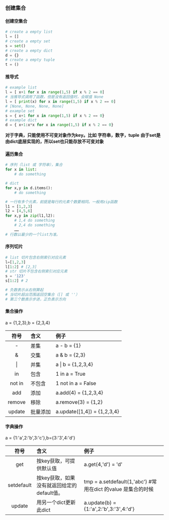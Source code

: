 ### 创建集合
#### 创建空集合
```python
# create a empty list
l = []
# create a empty set
s = set()
# create a empty dict
d = {}
# create a empty tuple
t = ()
```

#### 推导式

```python
# example list
l = [ x+1 for x in range(1,5) if x % 2 == 0]
# 当推导式调用了函数，但是没有返回值时，会赋值 None
l = [ print(x) for x in range(1,5) if x % 2 == 0]
# [None, None, None, None]
# example set
s = { x+1 for x in range(1,5) if x % 2 == 0}
# example dict
d = { x+1:x*x for x in range(1,5) if x % 2 == 0}
```

<b>对于字典，只能使用不可变对象作为key。比如 字符串，数字，tuple</b>
<b>由于set是由dict底层实现的，所以set也只能存放不可变对象</b>

#### 遍历集合

```python
# 序列（list 或 字符串），集合
for x in list:
    # do something

# dict
for x,y in d.items():
    # do something

# 一行有多个元素，前提是每行的元素个数要相同。一般用zip函数
l1 = [1,2,3]
l2 = [4,5,6]
for x,y in zip(l1,l2):
    # 1,4 do something
    # 2,4 do something
    ……
# 行数以最少的一个list为准。
```

#### 序列切片

```python
# list 切片包含右侧索引对应元素
l=[1,2,3]
l[1:2] # [2,3]
# str 切片不包含右侧索引对应元素
s = '123'
s[1:2] # 2

# 负数表示从右侧算起
# 当切片超出范围返回空集合（[] 或 ''）
# 第三个数表示步进，正负表示方向
```

#### 集合操作

a = {1,2,3},b = {2,3,4}

| 符号     | 含义   | 例子                          |
|:------:|:---- |:--------------------------- |
| -      | 差集   | a - b = {1}                 |
| &      | 交集   | a & b = {2,3}               |
| \|     | 并集   | a \| b = {1,2,3,4}          |
| in     | 包含   | 1 in a = True               |
| not in | 不包含  | 1 not in a = False          |
| add    | 添加   | a.add(4) = {1,2,3,4}        |
| remove | 移除   | a.remove(3) = {1,2}         |
| update | 批量添加 | a.update([1,4]) = {1,2,3,4} |

#### 字典操作

a = {1:'a',2:'b',3:'c'},b={3:'3',4:'d'}

| 符号         | 含义                         | 例子                                                 |
|:----------:|:-------------------------- |:-------------------------------------------------- |
| get        | 按key获取，可提供默认值              | a.get(4,'d') = 'd'                                 |
| setdefault | 按key获取，如果没有就返回给定的default值。 | tmp = a.setdefault(1,'abc') #常用在dict 的value 是集合的时候 |
| update     | 用另一个dict更新此dict            | a.update(b) = {1:'a',2:'b',3:'3',4:'d'}            |
